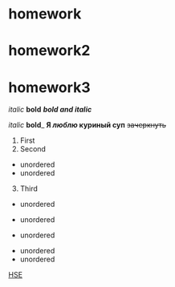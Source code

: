 # homework
# homework2
# homework3


*italic* 
**bold** 
***bold and italic***

_italic_
__bold___
**Я *люблю* куриный суп** 
~~зачеркнуть~~

1. First
2. Second
 - unordered
 - unordered
3. Third 
+ unordered
- unordered
* unordered
 - unordered
 - unordered
 

 [HSE](https://www.hse.ru)
 
